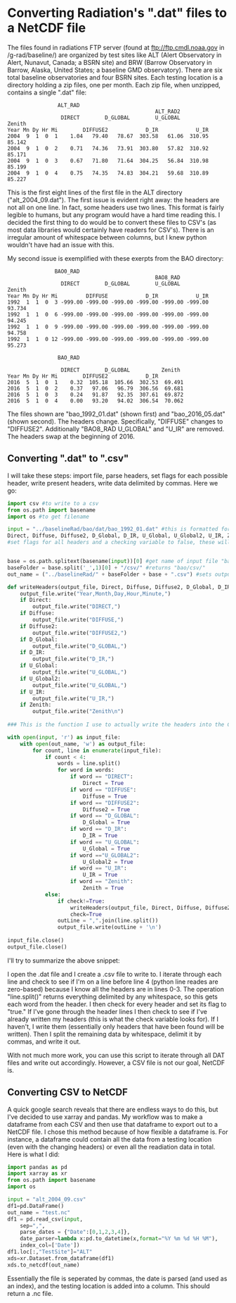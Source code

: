 
# Converting Radiation's ".dat" files to a NetCDF file

The files found in radiations FTP server (found at ftp://ftp.cmdl.noaa.gov in /g-rad/baseline/) are organized by test sites like ALT (Alert Observatory in Alert, Nunavut, Canada; a BSRN site) and BRW (Barrow Observatory in Barrow, Alaska, United States; a baseline GMD observatory). There are six total baseline observatories and four BSRN sites. Each testing location is a directory holding a zip files, one per month. Each zip file, when unzipped, contains a single ".dat" file:

                    ALT_RAD                                                
                                                   ALT_RAD2                
                     DIRECT        D_GLOBAL        U_GLOBAL          Zenith
    Year Mn Dy Hr Mi        DIFFUSE2            D_IR            U_IR        
    2004  9  1  0  1    1.04   79.40   78.67  303.58   61.06  310.95  85.142
    2004  9  1  0  2    0.71   74.36   73.91  303.80   57.82  310.92  85.171
    2004  9  1  0  3    0.67   71.80   71.64  304.25   56.84  310.98  85.199
    2004  9  1  0  4    0.75   74.35   74.83  304.21   59.68  310.89  85.227

This is the first eight lines of the first file in the ALT directory ("alt_2004_09.dat"). The first issue is evident right away: the headers are not all on one line. In fact, some headers use two lines. This format is fairly legible to humans, but any program would have a hard time reading this. I decided the first thing to do would be to convert these files to CSV's (as most data libraries would certainly have readers for CSV's). There is an irregular amount of whitespace between columns, but I knew python wouldn't have had an issue with this.

My second issue is exemplified with these exerpts from the BAO directory:

                   BAO0_RAD                                                
                                                   BAO8_RAD                
                     DIRECT        D_GLOBAL        U_GLOBAL          Zenith
    Year Mn Dy Hr Mi         DIFFUSE            D_IR            U_IR        
    1992  1  1  0  3 -999.00 -999.00 -999.00 -999.00 -999.00 -999.00  93.734
    1992  1  1  0  6 -999.00 -999.00 -999.00 -999.00 -999.00 -999.00  94.245
    1992  1  1  0  9 -999.00 -999.00 -999.00 -999.00 -999.00 -999.00  94.758
    1992  1  1  0 12 -999.00 -999.00 -999.00 -999.00 -999.00 -999.00  95.273

                    BAO_RAD                                
                                                           
                     DIRECT        D_GLOBAL          Zenith
    Year Mn Dy Hr Mi        DIFFUSE2            D_IR        
    2016  5  1  0  1    0.32  105.18  105.66  302.53  69.491
    2016  5  1  0  2    0.37   97.06   96.79  306.56  69.681
    2016  5  1  0  3    0.24   91.87   92.35  307.61  69.872
    2016  5  1  0  4    0.00   93.20   94.02  306.54  70.062

The files shown are "bao_1992_01.dat" (shown first) and "bao_2016_05.dat" (shown second). The headers change. Specifically, "DIFFUSE" changes to "DIFFUSE2". Additionally "BAO8_RAD U_GLOBAL" and "U_IR" are removed. The headers swap at the beginning of 2016.

## Converting ".dat" to ".csv"

I will take these steps: import file, parse headers, set flags for each possible header, write present headers, write data delimited by commas. Here we go:


```python
import csv #to write to a csv
from os.path import basename
import os #to get filename
```


```python
input = "../baselineRad/bao/dat/bao_1992_01.dat" #this is formatted for my directory layout, and normally would use a queue for all files in a directory
Direct, Diffuse, Diffuse2, D_Global, D_IR, U_Global, U_Global2, U_IR, Zenith, check= False, False, False, False, False, False, False, False, False, False
#set flags for all headers and a checking variable to false, these will be set to true as they are found


base = os.path.splitext(basename(input))[0] #get name of input file "bao_1992_01" in this case
baseFolder = base.split('_',1)[0] + "/csv/" #returns "bao/csv/"
out_name = ("../baselineRad/" + baseFolder + base + ".csv") #sets output to "../baselineRad/bao/csv/bao_1992_01.csv"
```


```python
def writeHeaders(output_file, Direct, Diffuse, Diffuse2, D_Global, D_IR, U_Global, U_Global2, U_IR, Zenith):
    output_file.write("Year,Month,Day,Hour,Minute,")
    if Direct:
        output_file.write("DIRECT,")
    if Diffuse:
        output_file.write("DIFFUSE,")
    if Diffuse2:
        output_file.write("DIFFUSE2,")
    if D_Global:
        output_file.write("D_GLOBAL,")
    if D_IR:
        output_file.write("D_IR,")
    if U_Global:
        output_file.write("U_GLOBAL,")
    if U_Global2:
        output_file.write("U_GLOBAL,")
    if U_IR:
        output_file.write("U_IR,")
    if Zenith:
        output_file.write("Zenith\n")
        
### This is the function I use to actually write the headers into the CSV ###
```


```python
with open(input, 'r') as input_file:
    with open(out_name, 'w') as output_file:
        for count, line in enumerate(input_file):
            if count < 4:
                words = line.split()
                for word in words:
                    if word == "DIRECT":
                        Direct = True
                    if word == "DIFFUSE":
                        Diffuse = True
                    if word == "DIFFUSE2":
                        Diffuse2 = True
                    if word == "D_GLOBAL":
                        D_Global = True
                    if word == "D_IR":
                        D_IR = True
                    if word == "U_GLOBAL":
                        U_Global = True
                    if word =="U_GLOBAL2":
                        U_Global2 = True
                    if word == "U_IR":
                        U_IR = True
                    if word == "Zenith":
                        Zenith = True
            else:
                if check!=True:
                    writeHeaders(output_file, Direct, Diffuse, Diffuse2, D_Global, D_IR, U_Global, U_Global2, U_IR, Zenith)
                    check=True
                outLine = ",".join(line.split())
                output_file.write(outLine + '\n')
                        
input_file.close()
output_file.close()
```

I'll try to summarize the above snippet:

I open the .dat file and I create a .csv file to write to. I iterate through each line and check to see if I'm on a line before line 4 (python line reades are zero-based) because I know all the headers are in lines 0-3. The operation "line.split()" returns everything delimited by any whitespace, so this gets each word from the header. I then check for every header and set its flag to "true." If I've gone through the header lines I then check to see if I've already written my headers (this is what the check variable looks for). If I haven't, I write them (essentially only headers that have been found will be written). Then I split the remaining data by whitespace, delimit it by commas, and write it out.

With not much more work, you can use this script to iterate through all DAT files and write out accordingly. However, a CSV file is not our goal, NetCDF is.

## Converting CSV to NetCDF

A quick google search reveals that there are endless ways to do this, but I've decided to use xarray and pandas. My workflow was to make a dataframe from each CSV and then use that dataframe to export out to a NetCDF file. I chose this method because of how flexible a dataframe is. For instance, a dataframe could contain all the data from a testing location (even with the changing headers) or even all the readiation data in total. Here is what I did:


```python
import pandas as pd
import xarray as xr
from os.path import basename
import os
```


```python
input = "alt_2004_09.csv"
df1=pd.DataFrame()
out_name = "test.nc"
df1 = pd.read_csv(input,
    sep=",",
    parse_dates = {"Date":[0,1,2,3,4]},
    date_parser=lambda x:pd.to_datetime(x,format="%Y %m %d %H %M"),
    index_col=['Date'])
df1.loc[:,"TestSite"]="ALT"
xds=xr.Dataset.from_dataframe(df1)
xds.to_netcdf(out_name)
```

Essentially the file is seperated by commas, the date is parsed (and used as an index), and the testing location is added into a column. This should return a .nc file.
